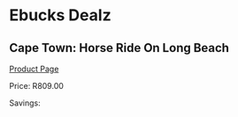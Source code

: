 
# Ebucks Dealz
## Cape Town: Horse Ride On Long Beach
[Product Page](https://www.ebucks.com/web/shop/productSelected.do?prodId=472720878&catId=322194367)

Price: R809.00

Savings: 


	